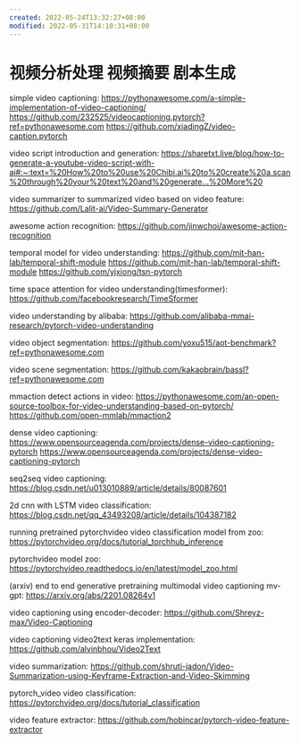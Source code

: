 ```yaml
---
created: 2022-05-24T13:32:27+08:00
modified: 2022-05-31T14:10:31+08:00
---
```


# 视频分析处理 视频摘要 剧本生成

simple video captioning:
https://pythonawesome.com/a-simple-implementation-of-video-captioning/
https://github.com/232525/videocaptioning.pytorch?ref=pythonawesome.com
https://github.com/xiadingZ/video-caption.pytorch

video script introduction and generation:
https://sharetxt.live/blog/how-to-generate-a-youtube-video-script-with-ai#:~:text=%20How%20to%20use%20Chibi.ai%20to%20create%20a,scan%20through%20your%20text%20and%20generate...%20More%20

video summarizer to summarized video based on video feature:
https://github.com/Lalit-ai/Video-Summary-Generator

awesome action recognition:
https://github.com/jinwchoi/awesome-action-recognition

temporal model for video understanding:
https://github.com/mit-han-lab/temporal-shift-module
https://github.com/mit-han-lab/temporal-shift-module
 https://github.com/yjxiong/tsn-pytorch

time space attention for video understanding(timesformer):
https://github.com/facebookresearch/TimeSformer

video understanding by alibaba:
https://github.com/alibaba-mmai-research/pytorch-video-understanding

video object segmentation:
https://github.com/yoxu515/aot-benchmark?ref=pythonawesome.com

video scene segmentation:
https://github.com/kakaobrain/bassl?ref=pythonawesome.com

mmaction detect actions in video:
https://pythonawesome.com/an-open-source-toolbox-for-video-understanding-based-on-pytorch/
https://github.com/open-mmlab/mmaction2

dense video captioning:
https://www.opensourceagenda.com/projects/dense-video-captioning-pytorch
https://www.opensourceagenda.com/projects/dense-video-captioning-pytorch

seq2seq video captioning:
https://blog.csdn.net/u013010889/article/details/80087601

2d cnn with LSTM video classification:
https://blog.csdn.net/qq_43493208/article/details/104387182

running pretrained pytorchvideo video classification model from zoo:
https://pytorchvideo.org/docs/tutorial_torchhub_inference

pytorchvideo model zoo:
https://pytorchvideo.readthedocs.io/en/latest/model_zoo.html

(arxiv) end to end generative pretraining multimodal video captioning mv-gpt:
https://arxiv.org/abs/2201.08264v1

video captioning using encoder-decoder:
https://github.com/Shreyz-max/Video-Captioning

video captioning video2text keras implementation:
https://github.com/alvinbhou/Video2Text

video summarization:
https://github.com/shruti-jadon/Video-Summarization-using-Keyframe-Extraction-and-Video-Skimming

pytorch_video video classification:
https://pytorchvideo.org/docs/tutorial_classification

video feature extractor:
https://github.com/hobincar/pytorch-video-feature-extractor
